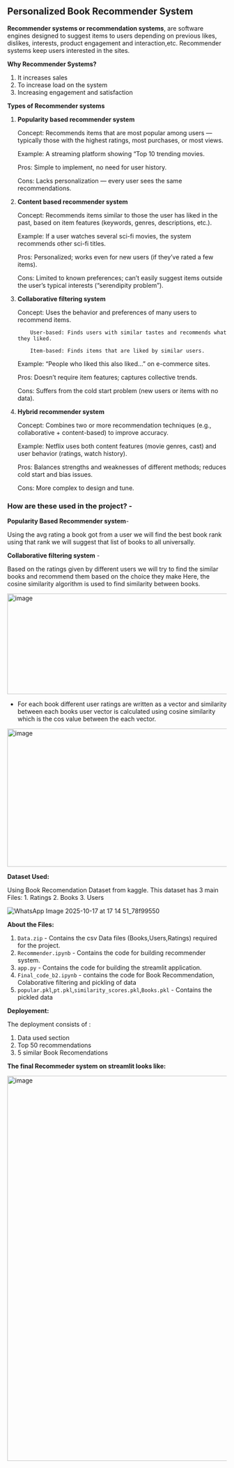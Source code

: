 ## Personalized Book Recommender System




**Recommender systems or recommendation systems**, are software engines designed to suggest items to users depending on previous likes, dislikes, interests, product engagement and interaction,etc.
Recommender systems keep users interested in the sites.

**Why Recommender Systems?**
 1. It increases sales
 2. To increase load on the system
 3. Increasing engagement and satisfaction

**Types of Recommender systems**
 1. **Popularity based recommender system**
    
      Concept: Recommends items that are most popular among users — typically those with the highest ratings, most purchases, or most views.
    
      Example: A streaming platform showing “Top 10 trending movies.
    
      Pros: Simple to implement, no need for user history.
    
      Cons: Lacks personalization — every user sees the same recommendations.
    
 2. **Content based recommender system**
    
      Concept: Recommends items similar to those the user has liked in the past, based on item features (keywords, genres, descriptions, etc.).
    
      Example: If a user watches several sci-fi movies, the system recommends other sci-fi titles.
    
      Pros: Personalized; works even for new users (if they’ve rated a few items).
    
      Cons: Limited to known preferences; can’t easily suggest items outside the user’s typical interests (“serendipity problem”).
    
 3. **Collaborative filtering system**
    
      Concept: Uses the behavior and preferences of many users to recommend items.
    
            User-based: Finds users with similar tastes and recommends what they liked.
    
            Item-based: Finds items that are liked by similar users.
    
      Example: “People who liked this also liked...” on e-commerce sites.
    
      Pros: Doesn’t require item features; captures collective trends.
    
      Cons: Suffers from the cold start problem (new users or items with no data).
    
 4. **Hybrid recommender system**
    
      Concept: Combines two or more recommendation techniques (e.g., collaborative + content-based) to improve accuracy.
    
      Example: Netflix uses both content features (movie genres, cast) and user behavior (ratings, watch history).
    
      Pros: Balances strengths and weaknesses of different methods; reduces cold start and bias issues.
    
      Cons: More complex to design and tune.
    

### **How are these used in the project?** -


**Popularity Based Recommender system**-

Using the avg rating a book got from a user we will find the best book rank using that rank we will suggest that list of books to all universally.

**Collaborative filtering system** -

Based on the ratings given by different users we will try to find the similar books and recommend them based on the choice they make
Here, the cosine similarity algorithm is used to find similarity between books.

<img width="766" height="231" alt="image" src="https://github.com/user-attachments/assets/f23e5de5-1b4b-4530-bd35-feac5c6266e8" />


- For each book different user ratings are written as a vector and similarity between each books user vector is calculated using cosine similarity which is the cos value between the each vector. 

<img width="912" height="317" alt="image" src="https://github.com/user-attachments/assets/13ebdf5a-a4c8-4bed-b168-f812423a9df6" />



**Dataset Used:** 

Using Book Recomendation Dataset from kaggle. This dataset has 3 main Files: 1. Ratings 2. Books 3. Users

![WhatsApp Image 2025-10-17 at 17 14 51_78f99550](https://github.com/user-attachments/assets/256023df-2b8a-4b51-8fb6-f788926d0a0a)


**About the Files:**
 1. `Data.zip` - Contains the csv Data files (Books,Users,Ratings) required for the project.
 2. `Recommender.ipynb` - Contains the code for building recommender system.
 3. `app.py` - Contains the code for building the streamlit application.
 4. `Final_code_b2.ipynb` - contains the code for Book Recommendation, Colaborative filtering and pickling of data
 5. `popular.pkl`,`pt.pkl`,`similarity_scores.pkl`,`Books.pkl` - Contains the pickled data



**Deployement:**

The deployment consists of :
1. Data used section
2. Top 50 recommendations
3. 5 similar Book Recomendations


**The final Recommeder system on streamlit looks like:**

<img width="1916" height="884" alt="image" src="https://github.com/user-attachments/assets/99073388-cc5e-45a7-9615-51c6328ad2c1" />
